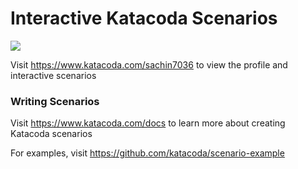 # Interactive Katacoda Scenarios

[![](http://shields.katacoda.com/katacoda/sachin7036/count.svg)](https://www.katacoda.com/sachin7036 "Get your profile on Katacoda.com")

Visit https://www.katacoda.com/sachin7036 to view the profile and interactive scenarios

### Writing Scenarios
Visit https://www.katacoda.com/docs to learn more about creating Katacoda scenarios

For examples, visit https://github.com/katacoda/scenario-example
